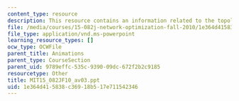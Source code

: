```yaml
---
content_type: resource
description: This resource contains an information related to the topological ordering.
file: /media/courses/15-082j-network-optimization-fall-2010/1e364d415838c36918b517e711542346_MIT15_082JF10_av03.ppt
file_type: application/vnd.ms-powerpoint
learning_resource_types: []
ocw_type: OCWFile
parent_title: Animations
parent_type: CourseSection
parent_uid: 9789effc-535c-9390-09dc-672f2b2c9185
resourcetype: Other
title: MIT15_082JF10_av03.ppt
uid: 1e364d41-5838-c369-18b5-17e711542346
---
```

